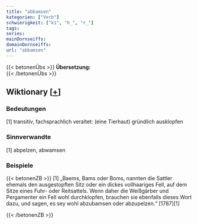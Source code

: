 ```yaml
---
title: "abbamsen"
kategorien: ["Verb"]
schwierigkeit: ["k1", "h_", "r_"]
tags:
series:
mainDornseiffs:
domainDornseiffs:
url: "abbamsen"
---
```


{{< betonenÜbs >}}
**Übersetzung:**  
{{< /betonenÜbs >}}

## Wiktionary [[+](https://de.wiktionary.org/wiki/abbamsen)]

### Bedeutungen
[1] transitiv, fachsprachlich veraltet: (eine Tierhaut) gründlich ausklopfen  

### Sinnverwandte
[1] abpelzen, abwamsen  

### Beispiele
{{< betonenZB >}}
[1] „Baems, Bams oder Boms, nannten die Sattler ehemals den ausgestopften Sitz oder ein dickes vollhaariges Fell, auf dem Sitze eines Fuhr- oder Reitsattels. Wenn daher die Weißgärber und Pergamenter ein Fell wohl durchklopfen, brauchen sie ebenfalls dieses Wort dazu, und sagen, es sey wohl abzubamsen oder abzupelzen.“ [1787][1]  

{{< /betonenZB >}}

